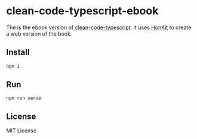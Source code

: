 # clean-code-typescript-ebook

The is the ebook version of [clean-code-typescript](https://github.com/labs42io/clean-code-typescript).
It uses [HonKit](https://honkit.netlify.app/) to create a web version of the book.

## Install

```bash
npm i
```

## Run

```
npm run serve
```

## License

MIT License
